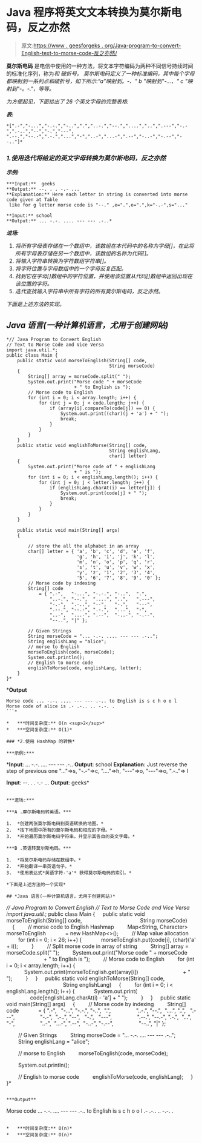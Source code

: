 # Java 程序将英文文本转换为莫尔斯电码，反之亦然

> 原文:[https://www . geesforgeks . org/Java-program-to-convert-English-text-to-morse-code-反之亦然/](https://www.geeksforgeeks.org/java-program-to-convert-english-text-to-morse-code-and-vice-versa/)

**莫尔斯电码** 是电信中使用的一种方法，将文本字符编码为两种不同信号持续时间的标准化序列，称为*和 *破折号。* 莫尔斯电码定义了一种标准编码，其中每个字母都映射到一系列点和破折号，如下所示:“a”映射到。-、" b "映射到"-…、" c "映射到"-。-."，等等。*

*为方便起见，下面给出了 26 个英文字母的完整表格:*

***表:***

```
*[".-","-...","-.-.","-..",".","..-.","--.","....","..",".---","-.-",".-..","--","-.","---",
".--.","--.-",".-.","...","-","..-","...-",".--","-..-","-.--","--.."]*
```

### *1.使用迭代将给定的英文字母转换为莫尔斯电码，反之亦然*

***示例:***

```
***Input:**  geeks
**Output:** --. . . -.- ...
**Explanation:** Here each letter in string is converted into morse code given at Table
 like for g letter morse code is "--." ,e=".",e=".",k="-.-",s="..."

**Input:** school 
**Output:** ... -.-. .... --- --- .-..* 
```

***进场:***

1.  *将所有字母表存储在一个数组中，该数组在本代码中的名称为字母[]，在此将所有字母表存储在另一个数组中，该数组的名称为代码[]。*
2.  *将输入字符串转换为字符数组字符串[]。*
3.  *将字符位置与字母数组中的一个字母反复匹配。*
4.  *找到它在字母[]数组中的字符位置，并使用该位置从代码[]数组中返回出现在该位置的字符。*
5.  *迭代查找输入字符串中所有字符的所有莫尔斯电码，反之亦然。*

*下面是上述方法的实现。*

## *Java 语言(一种计算机语言，尤用于创建网站)*

```
*// Java Program to Convert English
// Text to Morse Code and Vice Versa
import java.util.*;
public class Main {
    public static void morseToEnglish(String[] code,
                                      String morseCode)
    {
        String[] array = morseCode.split(" ");
        System.out.print("Morse code " + morseCode
                         + " to English is ");
        // Morse code to English
        for (int i = 0; i < array.length; i++) {
            for (int j = 0; j < code.length; j++) {
                if (array[i].compareTo(code[j]) == 0) {
                    System.out.print((char)(j + 'a') + " ");
                    break;
                }
            }
        }
    }
    public static void englishToMorse(String[] code,
                                      String englishLang,
                                      char[] letter)
    {
        System.out.print("Morse code of " + englishLang
                         + " is ");
        for (int i = 0; i < englishLang.length(); i++) {
            for (int j = 0; j < letter.length; j++) {
                if (englishLang.charAt(i) == letter[j]) {
                    System.out.print(code[j] + " ");
                    break;
                }
            }
        }
    }

    public static void main(String[] args)
    {

        // store the all the alphabet in an array
        char[] letter = { 'a', 'b', 'c', 'd', 'e', 'f',
                          'g', 'h', 'i', 'j', 'k', 'l',
                          'm', 'n', 'o', 'p', 'q', 'r',
                          's', 't', 'u', 'v', 'w', 'x',
                          'y', 'z', '1', '2', '3', '4',
                          '5', '6', '7', '8', '9', '0' };
        // Morse code by indexing
        String[] code
            = { ".-",   "-...", "-.-.", "-..",  ".",
                "..-.", "--.",  "....", "..",   ".---",
                "-.-",  ".-..", "--",   "-.",   "---",
                ".--.", "--.-", ".-.",  "...",  "-",
                "..-",  "...-", ".--",  "-..-", "-.--",
                "--..", "|" };

        // Given Strings
        String morseCode = "... -.-. .... --- --- .-..";
        String englishLang = "alice";
        // morse to English
        morseToEnglish(code, morseCode);
        System.out.println();
        // English to morse code
        englishToMorse(code, englishLang, letter);
    }
}*
```

***Output**

```
Morse code ... -.-. .... --- --- .-.. to English is s c h o o l 
Morse code of alice is .- .-.. .. -.-. . 
```* 

*   ***时间复杂度:** O(n <sup>2</sup>*
*   ***空间复杂度:** O(1)*

### *2.使用 HashMap 的转换*

***示例:***

```
***Input**: ... -.-. .... --- --- .-.. 
**Output**: school
**Explanation**: Just reverse the step of previous one "..."=>s, "-.-"=>c, "...."=>h, "---"=>o, "---"=>o, ".-.."=> l

**Input**: --. . . -.- ...
**Output**: geeks*
```

***进场:***

***A .摩尔斯电码转英语。***

1.  *创建两张莫尔斯电码到英语转换的地图。*
2.  *按下地图中所有的莫尔斯电码和相应的字母。*
3.  *开始遍历莫尔斯电码字符串，并显示其各自的英文字母。*

***B .英语转莫尔斯电码。***

1.  *将莫尔斯电码存储在数组中。*
2.  *开始翻译一串英语句子。*
3.  *使用表达式*英语字符-'a'* 获得莫尔斯电码的索引。*

*下面是上述方法的一个实现*

## *Java 语言(一种计算机语言，尤用于创建网站)*

```
*// Java Program to Convert English
// Text to Morse Code and Vice Versa
import java.util.*;
public class Main {
    public static void morseToEnglish(String[] code,
                                      String morseCode)
    {
        // morse code to English Hashmap
        Map<String, Character> morseToEnglish
            = new HashMap<>();
        // Map value allocation
        for (int i = 0; i < 26; i++) {
            morseToEnglish.put(code[i], (char)('a' + i));
        }
        // Split morse code in array of string
        String[] array = morseCode.split(" ");
        System.out.print("Morse code " + morseCode
                         + " to English is ");
        // Morse code to English
        for (int i = 0; i < array.length; i++) {
            System.out.print(morseToEnglish.get(array[i])
                             + " ");
        }
    }
    public static void englishToMorse(String[] code,
                                      String englishLang)
    {
        for (int i = 0; i < englishLang.length(); i++) {
            System.out.print(
                code[englishLang.charAt(i) - 'a'] + " ");
        }
    }
    public static void main(String[] args)
    {
        // Morse code by indexing
        String[] code
            = { ".-",   "-...", "-.-.", "-..",  ".",
                "..-.", "--.",  "....", "..",   ".---",
                "-.-",  ".-..", "--",   "-.",   "---",
                ".--.", "--.-", ".-.",  "...",  "-",
                "..-",  "...-", ".--",  "-..-", "-.--",
                "--..", "|" };

        // Given Strings
        String morseCode = "... -.-. .... --- --- .-..";
        String englishLang = "alice";

        // morse to English
        morseToEnglish(code, morseCode);

        System.out.println();

        // English to morse code
        englishToMorse(code, englishLang);
    }
}*
```

***Output**

```
Morse code ... -.-. .... --- --- .-.. to English is s c h o o l 
.- .-.. .. -.-. . 
```* 

*   ***时间复杂度:** O(n)*
*   ***空间复杂度:** O(n)*